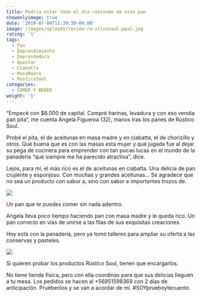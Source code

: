 ```yaml
---
title: Podría estar todo el día comiendo de este pan
showonlyimage: true
date: '2019-07-04T11:39:30-04:00'
image: /images/uploads/review-ru-sticosoul-ppal.jpg
rating: '1'
tags:
  - Pan
  - Emprendimiento
  - Emprendedora
  - Apostar
  - Ciabatta
  - MasaMadre
  - RústicoSoul
categories:
  - COMER Y BEBER
weight: '1'
---
```

“Empecé con $6.000 de capital. Compré harinas, levadura y con eso vendía pan pita”, me cuenta Angela Figueroa (32), manos tras los panes de Rústico Soul. 

<!--more-->

Probé el pita, el de aceitunas en masa madre y en ciabatta, el de chorizillo y otros. Qué buena que es con las masas esta mujer y qué jugada fue al dejar su pega de cocinera para emprender con tan pocas lucas en el mundo de la panadería “que siempre me ha parecido atractiva”, dice. 

Lejos, para mí, el más rico es el de aceitunas en ciabatta. Una delicia de pan crujiente y esponjoso. Con muchas y grandes aceitunas… Se agradece que no sea un producto con sabor a, sino con sabor e importantes trozos de. 

![](/images/uploads/review-ru-sticosoul-3.jpg)

Un pan que te puedes comer sin nada adentro.Angela lleva poco tiempo haciendo pan con masa madre y le queda rico. Un pan correcto en vías de unirse a las filas de sus exquisitas creaciones.Hoy está con la panadería, pero ya tomó talleres para ampliar su oferta a las conservas y pasteles. 

![](/images/uploads/review-ru-sticosoul-2.jpg)

Si quieren probar los productos Rústico Soul, tienen que encargarlos. No tiene tienda física, pero con ella coordinas para que sus delicias lleguen a tu mesa. Los pedidos se hacen al +56951598369 con 2 días de anticipación. Pruébenlos y se van a acordar de mí. #SOYprueboytecuento
